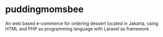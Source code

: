 # puddingmomsbee
An web based e-commerce for ordering dessert located in Jakarta, using HTML and PHP as programming language with Laravel as framework.
